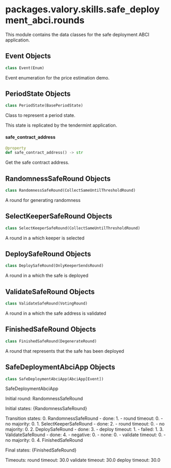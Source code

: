 <a id="packages.valory.skills.safe_deployment_abci.rounds"></a>

# packages.valory.skills.safe`_`deployment`_`abci.rounds

This module contains the data classes for the safe deployment ABCI application.

<a id="packages.valory.skills.safe_deployment_abci.rounds.Event"></a>

## Event Objects

```python
class Event(Enum)
```

Event enumeration for the price estimation demo.

<a id="packages.valory.skills.safe_deployment_abci.rounds.PeriodState"></a>

## PeriodState Objects

```python
class PeriodState(BasePeriodState)
```

Class to represent a period state.

This state is replicated by the tendermint application.

<a id="packages.valory.skills.safe_deployment_abci.rounds.PeriodState.safe_contract_address"></a>

#### safe`_`contract`_`address

```python
@property
def safe_contract_address() -> str
```

Get the safe contract address.

<a id="packages.valory.skills.safe_deployment_abci.rounds.RandomnessSafeRound"></a>

## RandomnessSafeRound Objects

```python
class RandomnessSafeRound(CollectSameUntilThresholdRound)
```

A round for generating randomness

<a id="packages.valory.skills.safe_deployment_abci.rounds.SelectKeeperSafeRound"></a>

## SelectKeeperSafeRound Objects

```python
class SelectKeeperSafeRound(CollectSameUntilThresholdRound)
```

A round in a which keeper is selected

<a id="packages.valory.skills.safe_deployment_abci.rounds.DeploySafeRound"></a>

## DeploySafeRound Objects

```python
class DeploySafeRound(OnlyKeeperSendsRound)
```

A round in a which the safe is deployed

<a id="packages.valory.skills.safe_deployment_abci.rounds.ValidateSafeRound"></a>

## ValidateSafeRound Objects

```python
class ValidateSafeRound(VotingRound)
```

A round in a which the safe address is validated

<a id="packages.valory.skills.safe_deployment_abci.rounds.FinishedSafeRound"></a>

## FinishedSafeRound Objects

```python
class FinishedSafeRound(DegenerateRound)
```

A round that represents that the safe has been deployed

<a id="packages.valory.skills.safe_deployment_abci.rounds.SafeDeploymentAbciApp"></a>

## SafeDeploymentAbciApp Objects

```python
class SafeDeploymentAbciApp(AbciApp[Event])
```

SafeDeploymentAbciApp

Initial round: RandomnessSafeRound

Initial states: {RandomnessSafeRound}

Transition states:
    0. RandomnessSafeRound
        - done: 1.
        - round timeout: 0.
        - no majority: 0.
    1. SelectKeeperSafeRound
        - done: 2.
        - round timeout: 0.
        - no majority: 0.
    2. DeploySafeRound
        - done: 3.
        - deploy timeout: 1.
        - failed: 1.
    3. ValidateSafeRound
        - done: 4.
        - negative: 0.
        - none: 0.
        - validate timeout: 0.
        - no majority: 0.
    4. FinishedSafeRound

Final states: {FinishedSafeRound}

Timeouts:
    round timeout: 30.0
    validate timeout: 30.0
    deploy timeout: 30.0

